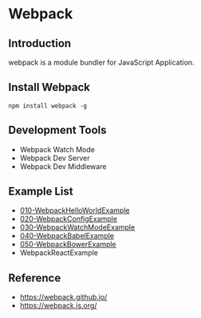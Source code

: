 # Webpack

## Introduction
webpack is a module bundler for JavaScript Application.


## Install Webpack
```
npm install webpack -g
```

## Development Tools
* Webpack Watch Mode
* Webpack Dev Server
* Webpack Dev Middleware

## Example List
* [010-WebpackHelloWorldExample](010-WebpackHelloWorldExample/)
* [020-WebpackConfigExample](020-WebpackConfigExample/)
* [030-WebpackWatchModeExample](030-WebpackWatchModeExample/)
* [040-WebpackBabelExample](040-WebpackBabelExample/)
* [050-WebpackBowerExample](050-WebpackBowerExample)
* WebpackReactExample


## Reference
* https://webpack.github.io/
* https://webpack.js.org/